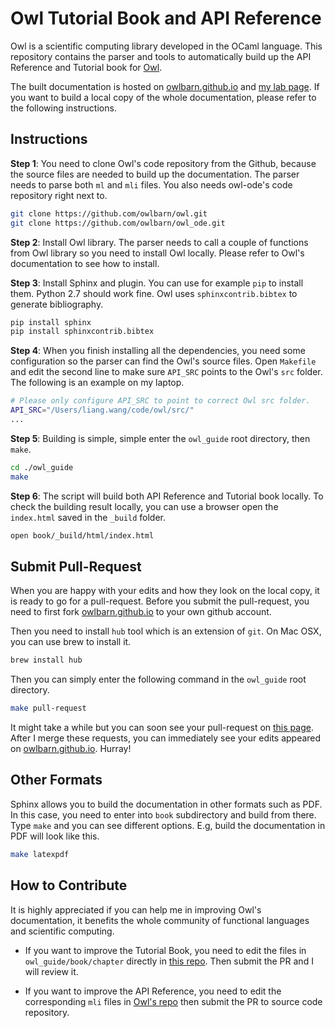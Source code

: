 # Owl Tutorial Book and API Reference

Owl is a scientific computing library developed in the OCaml language. This repository contains the parser and tools to automatically build up the API Reference and Tutorial book for [Owl](https://github.com/ryanrhymes/owl).

The built documentation is hosted on [owlbarn.github.io](https://owlbarn.github.io/) and [my lab page](http://www.cl.cam.ac.uk/~lw525/owl/). If you want to build a local copy of the whole documentation, please refer to the following instructions.


## Instructions

**Step 1**: You need to clone Owl's code repository from the Github, because the source files are needed to build up the documentation. The parser needs to parse both `ml` and `mli` files.
You also needs owl-ode's code repository right next to.

```bash
git clone https://github.com/owlbarn/owl.git
git clone https://github.com/owlbarn/owl_ode.git
```

**Step 2**: Install Owl library. The parser needs to call a couple of functions from Owl library so you need to install Owl locally. Please refer to Owl's documentation to see how to install.

**Step 3**: Install Sphinx and plugin. You can use for example `pip` to install them. Python 2.7 should work fine. Owl uses `sphinxcontrib.bibtex` to generate bibliography.

```bash
pip install sphinx
pip install sphinxcontrib.bibtex
```

**Step 4**: When you finish installing all the dependencies, you need some configuration so the parser can find the Owl's source files. Open `Makefile` and edit the second line to make sure `API_SRC` points to the Owl's `src` folder. The following is an example on my laptop.

```bash
# Please only configure API_SRC to point to correct Owl src folder.
API_SRC="/Users/liang.wang/code/owl/src/"
...
```

**Step 5**: Building is simple, simple enter the `owl_guide` root directory, then `make`.

```bash
cd ./owl_guide
make
```

**Step 6**: The script will build both API Reference and Tutorial book locally. To check the building result locally, you can use a browser open the `index.html` saved in the `_build` folder.

```bash
open book/_build/html/index.html
```


## Submit Pull-Request

When you are happy with your edits and how they look on the local copy, it is ready to go for a pull-request. Before you submit the pull-request, you need to first fork [owlbarn.github.io](https://github.com/owlbarn/owlbarn.github.io) to your own github account.

Then you need to install `hub` tool which is an extension of `git`. On Mac OSX, you can use brew to install it.

```bash
brew install hub
```

Then you can simply enter the following command in the `owl_guide` root directory.

```bash
make pull-request
```

It might take a while but you can soon see your pull-request on [this page](https://github.com/owlbarn/owlbarn.github.io/pulls). After I merge these requests, you can immediately see your edits appeared on [owlbarn.github.io](https://owlbarn.github.io/). Hurray!


## Other Formats

Sphinx allows you to build the documentation in other formats such as PDF. In this case, you need to enter into `book` subdirectory and build from there. Type `make` and you can see different options. E.g, build the documentation in PDF will look like this.


```bash
make latexpdf
```


## How to Contribute

It is highly appreciated if you can help me in improving Owl's documentation, it benefits the whole community of functional languages and scientific computing.

* If you want to improve the Tutorial Book, you need to edit the files in `owl_guide/book/chapter` directly in [this repo](https://github.com/owlbarn/owl_guide). Then submit the PR and I will review it.

* If you want to improve the API Reference, you need to edit the corresponding `mli` files in [Owl's repo](https://github.com/owlbarn/owl) then submit the PR to source code repository.
